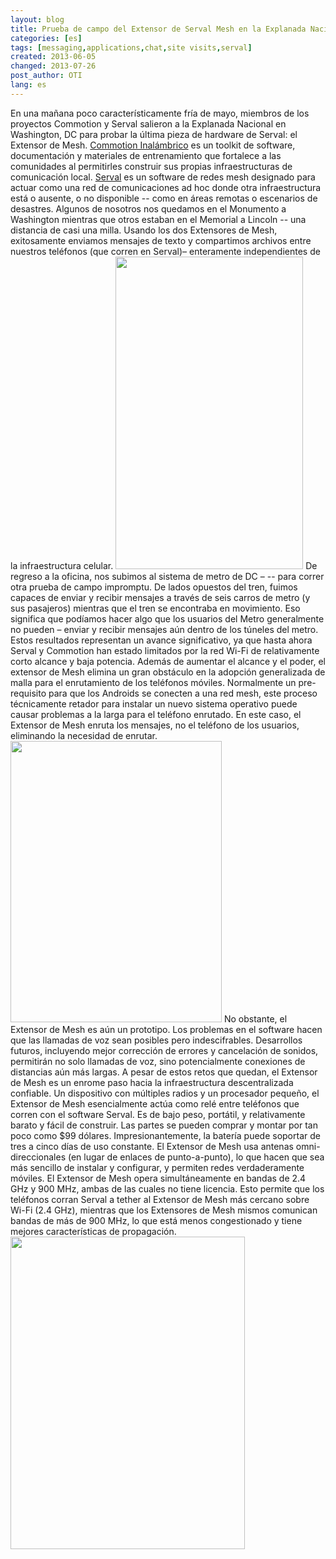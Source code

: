 ```yaml
---
layout: blog
title: Prueba de campo del Extensor de Serval Mesh en la Explanada Nacional
categories: [es]
tags: [messaging,applications,chat,site visits,serval]
created: 2013-06-05
changed: 2013-07-26
post_author: OTI
lang: es
---
```

  En una mañana poco característicamente fría de mayo, miembros de los proyectos Commotion y Serval salieron a la Explanada Nacional en Washington, DC para probar la última pieza de hardware de Serval: el Extensor de Mesh. <a href="http://commotionwireless.net">Commotion Inalámbrico</a> es un toolkit de software, documentación y materiales de entrenamiento que fortalece a las comunidades al permitirles construir sus propias infraestructuras de comunicación local. <a href="http://servalproject.org">Serval</a> es un software de redes mesh designado para actuar como una red de comunicaciones ad hoc donde otra infraestructura está o ausente, o no disponible -- como en áreas remotas o escenarios de desastres.
Algunos de nosotros nos quedamos en el Monumento a Washington mientras que otros estaban en el Memorial a Lincoln -- una distancia de casi una milla. Usando los dos Extensores de Mesh, exitosamente enviamos mensajes de texto y compartimos archivos entre nuestros teléfonos (que corren en Serval)&ndash; enteramente independientes de la infraestructura celular.
<img alt="" src="http://oti.newamerica.net/sites/newamerica.net/files/articles/paul-dan-meshms-log-3.png" style="width: 300px; height: 500px;" />
De regreso a la oficina, nos subimos al sistema de metro de DC &ndash; -- para correr otra prueba de campo impromptu. De lados opuestos del tren, fuimos capaces de enviar y recibir mensajes a través de seis carros de metro (y sus pasajeros) mientras que el tren se encontraba en movimiento. Eso significa que podíamos hacer algo que los usuarios del Metro generalmente no pueden &ndash; enviar y recibir mensajes aún dentro de los túneles del metro.
Estos resultados representan un avance significativo, ya que hasta ahora Serval y Commotion han estado limitados por la red Wi-Fi de relativamente corto alcance y baja potencia. Además de aumentar el alcance y el poder, el extensor de Mesh elimina un gran obstáculo en la adopción generalizada de malla para el enrutamiento de los teléfonos móviles. Normalmente un pre-requisito para que los Androids se conecten a una red mesh, este proceso técnicamente retador para instalar un nuevo sistema operativo puede causar problemas a la larga para el teléfono enrutado. En este caso, el Extensor de Mesh enruta los mensajes, no el teléfono de los usuarios, eliminando la necesidad de enrutar.
<img alt="" src="http://oti.newamerica.net/sites/newamerica.net/files/articles/meshext2.jpg" style="width: 338px; height: 450px;" />
No obstante, el Extensor de Mesh es aún un prototipo. Los problemas en el software hacen que las llamadas de voz sean posibles pero indescifrables. Desarrollos futuros, incluyendo mejor corrección de errores y cancelación de sonidos, permitirán no solo llamadas de voz, sino potencialmente conexiones de distancias aún más largas. A pesar de estos retos que quedan, el Extensor de Mesh es un enrome paso hacia la infraestructura descentralizada confiable.
Un dispositivo con múltiples radios y un procesador pequeño, el Extensor de Mesh esencialmente actúa como relé entre teléfonos que corren con el software Serval. Es de bajo peso, portátil, y relativamente barato y fácil de construir. Las partes se pueden comprar y montar por tan poco como $99 dólares. Impresionantemente, la batería puede soportar de tres a cinco días de uso constante. El Extensor de Mesh usa antenas omni-direccionales (en lugar de enlaces de punto-a-punto), lo que hacen que sea más sencillo de instalar y configurar, y permiten redes verdaderamente móviles. 
El Extensor de Mesh opera simultáneamente en bandas de 2.4 GHz y 900 MHz, ambas de las cuales no tiene licencia. Esto permite que los teléfonos corran Serval a tether al Extensor de Mesh más cercano sobre Wi-Fi (2.4 GHz), mientras que los Extensores de Mesh mismos comunican bandas de más de 900 MHz, lo que está menos congestionado y tiene mejores características de propagación.
<img alt="" src="http://oti.newamerica.net/sites/newamerica.net/files/articles/mesh-extender-close-up-1.jpg" style="width: 375px; height: 500px;" />
 

